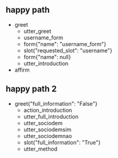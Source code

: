 ## happy path
* greet
  - utter_greet
  - username_form
  - form{"name": "username_form"}
  - slot{"requested_slot": "username"}
  - form{"name": null}
  - utter_introduction
* affirm

## happy path 2
* greet{"full_information": "False"}
  - action_introduction
  - utter_full_introduction
  - utter_sociodem
  - utter_sociodemsim
  - utter_sociodemnao
  - slot{"full_information": "True"}
  - utter_method

<!---
## introduction
* greet
  - utter_introduction
  - utter_sociodem

## happy path
* greet
  - utter_greet
* mood_great
  - utter_happy

## sad path 1
* greet
  - utter_greet
* mood_unhappy
  - utter_cheer_up
  - utter_did_that_help
* affirm
  - utter_happy

## sad path 2
* greet
  - utter_greet
* mood_unhappy
  - utter_cheer_up
  - utter_did_that_help
* deny
  - utter_goodbye

## say goodbye
* goodbye
  - utter_goodbye

## bot challenge
* bot_challenge
  - utter_iamabot

## hello goodbye path
* greet
  - utter_greet
* goodbye
  - utter_ask_why_leaving

  -->
